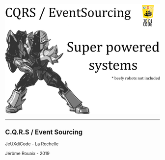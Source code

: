 <!-- -- data-background="white" -->
<img src="../_assets/beefy_robot.png"/>

-----
## C.Q.R.S / Event Sourcing

JeUXdiCode - La Rochelle

Jérôme Rouaix - 2019  <!-- .element: class="footer" -->

